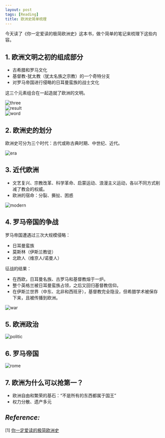 ```yaml
---
layout: post
tags: [Reading]
title: 欧洲史简单梳理
---
```


今天读了《你一定爱读的极简欧洲史》这本书，做个简单的笔记来梳理下这些内容。

## 1. 欧洲文明之初的组成部分

+ 古希腊和罗马文化
+ 基督教-犹太教（犹太名族之宗教）的一个奇特分支
+ 对罗马帝国进行侵略的日耳曼蛮族的战士文化

这三个元素组合在一起造就了欧洲的文明。

![three](/assets/blog/20160618_0.png)  
![result](/assets/blog/20160618_1.png)  
![word](/assets/blog/20160618_2.png)


## 2. 欧洲史的划分

欧洲史可分为三个时代：古代或称古典时期、中世纪、近代。

![era](/assets/blog/20160618_3.png)

## 3. 近代欧洲

+ 文艺复兴、宗教改革、科学革命、启蒙运动、浪漫主义运动，各以不同方式削减了教会的权威。
+ 欧洲的宿命：分裂、撕扯、困惑

![modern](/assets/blog/20160618_4.png)


## 4. 罗马帝国的争战

罗马帝国遭遇过三次大规模侵略：

+ 日耳曼蛮族
+ 莫斯林（伊斯兰教徒）
+ 北欧人（维京人/诺曼人）

征战的结果：

+ 在西欧，日耳曼名族、古罗马和基督教熔于一炉。
+ 整个英格兰被日耳曼蛮族占领，之后又回归基督教信仰。
+ 在伊斯兰世界（中东、北非和西班牙），基督教完全隐没，但希腊学术被保存下来，且被传播到欧洲。

![war](/assets/blog/20160618_5.png)


## 5. 欧洲政治

![politic](/assets/blog/20160618_6.png) 

## 6. 罗马帝国
 
![rome](/assets/blog/20160618_7.png)

## 7. 欧洲为什么可以抢第一？

+ 欧洲自由和繁荣的基石：“不是所有的东西都属于国王”
+ 权力分散、遗产多元


## *Reference:*

[1] [你一定爱读的极简欧洲史](https://book.douban.com/subject/5366248/)
